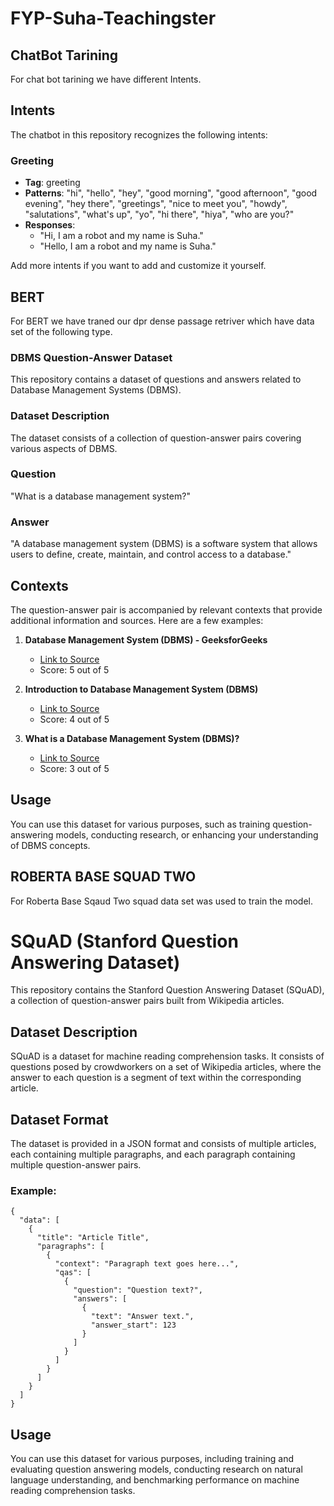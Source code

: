 # FYP-Suha-Teachingster

## ChatBot Tarining

For chat bot tarining we have different Intents.

## Intents

The chatbot in this repository recognizes the following intents:

### Greeting

- **Tag**: greeting
- **Patterns**: "hi", "hello", "hey", "good morning", "good afternoon", "good evening", "hey there", "greetings", "nice to meet you", "howdy", "salutations", "what's up", "yo", "hi there", "hiya", "who are you?"
- **Responses**:
  - "Hi, I am a robot and my name is Suha."
  - "Hello, I am a robot and my name is Suha."

Add more intents if you want to add and customize it yourself.

## BERT

For BERT we have traned our dpr dense passage retriver which have data set of the following type.
### DBMS Question-Answer Dataset

This repository contains a dataset of questions and answers related to Database Management Systems (DBMS).

### Dataset Description

The dataset consists of a collection of question-answer pairs covering various aspects of DBMS.

### Question

"What is a database management system?"

### Answer

"A database management system (DBMS) is a software system that allows users to define, create, maintain, and control access to a database."

## Contexts

The question-answer pair is accompanied by relevant contexts that provide additional information and sources. Here are a few examples:

1. **Database Management System (DBMS) - GeeksforGeeks**
   - [Link to Source](https://www.geeksforgeeks.org/database-management-system-dbms/)
   - Score: 5 out of 5

2. **Introduction to Database Management System (DBMS)**
   - [Link to Source](https://www.studytonight.com/dbms/database-management-system.php)
   - Score: 4 out of 5

3. **What is a Database Management System (DBMS)?**
   - [Link to Source](https://searchsqlserver.techtarget.com/definition/database-management-system-DBMS)
   - Score: 3 out of 5

## Usage

You can use this dataset for various purposes, such as training question-answering models, conducting research, or enhancing your understanding of DBMS concepts.

## ROBERTA BASE SQUAD TWO

For Roberta Base Sqaud Two squad data set was used to train the model.

# SQuAD (Stanford Question Answering Dataset)

This repository contains the Stanford Question Answering Dataset (SQuAD), a collection of question-answer pairs built from Wikipedia articles.

## Dataset Description

SQuAD is a dataset for machine reading comprehension tasks. It consists of questions posed by crowdworkers on a set of Wikipedia articles, where the answer to each question is a segment of text within the corresponding article.


## Dataset Format

The dataset is provided in a JSON format and consists of multiple articles, each containing multiple paragraphs, and each paragraph containing multiple question-answer pairs.

### Example:

```
{
  "data": [
    {
      "title": "Article Title",
      "paragraphs": [
        {
          "context": "Paragraph text goes here...",
          "qas": [
            {
              "question": "Question text?",
              "answers": [
                {
                  "text": "Answer text.",
                  "answer_start": 123
                }
              ]
            }
          ]
        }
      ]
    }
  ]
}
```
## Usage

You can use this dataset for various purposes, including training and evaluating question answering models, conducting research on natural language understanding, and benchmarking performance on machine reading comprehension tasks.
